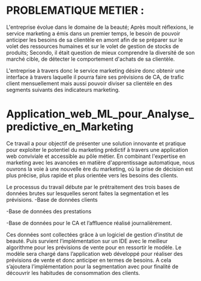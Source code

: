 # PROBLEMATIQUE METIER : 

L'entreprise évolue dans le domaine de la beauté; Après moult réflexions, le service marketing a émis dans un premier temps, le besoin de pouvoir anticiper les besoins de sa clientèle en amont afin de se préparer sur le volet des ressources humaines et sur le volet de gestion de stocks de produits; Secondo,  il était question de mieux comprendre la diversité de son marché cible, de détecter le comportement d'achats de sa clientèle.

L'entreprise à travers donc le service marketing désire donc obtenir une interface à travers laquelle il pourra faire ses prévisions de CA, de trafic client mensuellement mais aussi pouvoir diviser sa clientèle en des segments suivants des indicateurs marketing.


# Application_web_ML_pour_Analyse_predictive_en_Marketing

Ce travail a pour objectif de présenter une solution innovante et pratique pour exploiter le potentiel du marketing prédictif à travers une application web conviviale et accessible au pôle métier. En combinant l'expertise en marketing avec les avancées en matière d'apprentissage automatique, nous ouvrons la voie à une nouvelle ère du marketing, où la prise de décision est plus précise, plus rapide et plus orientée vers les besoins des clients.


Le processus du travail débute par le prétraitement des trois bases de données brutes sur lesquelles seront faites la segmentation et les prévisions. 
-Base de données clients

-Base de données des prestations

-Base de données pour le CA et l’affluence réalisé journalièrement.


Ces données sont collectées grâce à un logiciel de gestion d’institut de beauté. Puis survient l’implémentation sur un IDE avec le meilleur algorithme pour les prévisions de vente pour en ressortir le modèle. Le modèle sera chargé dans l’application web développé pour réaliser des prévisions de vente et donc anticiper en termes de besoins. A cela s’ajoutera l’implémentation pour la segmentation avec pour finalité de découvrir les habitudes de consommation des clients.
